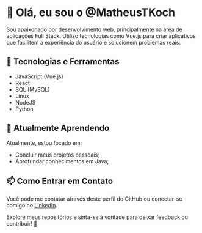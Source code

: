 # 👋 Olá, eu sou o @MatheusTKoch
Sou apaixonado por desenvolvimento web, principalmente na área de aplicações Full Stack. Utilizo tecnologias como Vue.js para criar aplicativos que facilitem a experiência do usuário e solucionem problemas reais.

## 🚀 Tecnologias e Ferramentas
- JavaScript (Vue.js)
- React
- SQL (MySQL)
- Linux
- NodeJS
- Python

## 🌱 Atualmente Aprendendo
Atualmente, estou focado em:
- Concluir meus projetos pessoais;
- Aprofundar conhecimentos em Java;

## 📫 Como Entrar em Contato
Você pode me contatar através deste perfil do GitHub ou conectar-se comigo no [LinkedIn](https://www.linkedin.com/in/matheus-trilha-koch-712806162/).

Explore meus repositórios e sinta-se à vontade para deixar feedback ou contribuir! 🌟

<!---
MatheusTKoch/MatheusTKoch is a ✨ special ✨ repository because its `README.md` (this file) appears on your GitHub profile.
You can click the Preview link to take a look at your changes.
--->
